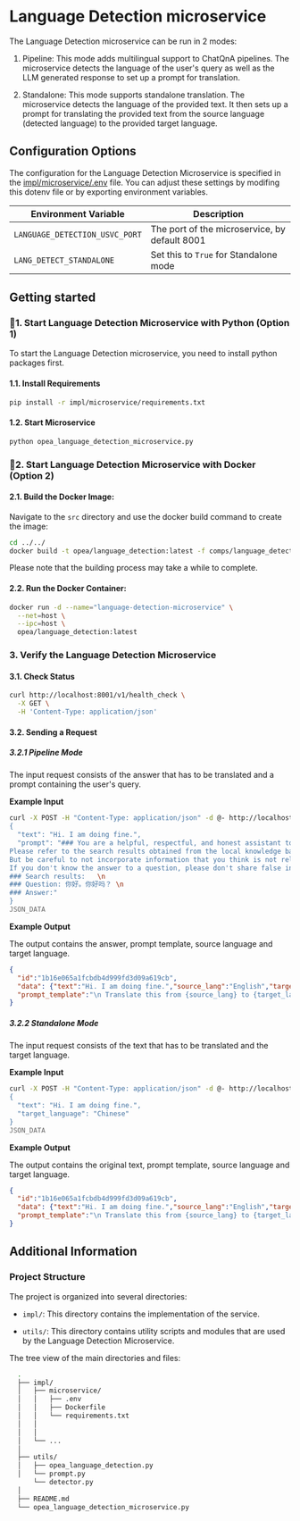 # Language Detection microservice

The Language Detection microservice can be run in 2 modes:

1. Pipeline: This mode adds multilingual support to ChatQnA pipelines. The microservice detects the language of the user's query as well as the LLM generated response to set up a prompt for translation.

2. Standalone: This mode supports standalone translation. The microservice detects the language of the provided text. It then sets up a prompt for translating the provided text from the source language (detected language) to the provided target language.


## Configuration Options

The configuration for the Language Detection Microservice is specified in the [impl/microservice/.env](impl/microservice/.env) file. You can adjust these settings by modifing this dotenv file or by exporting environment variables.

| Environment Variable                 | Description                                                                |
|--------------------------------------|----------------------------------------------------------------------------|
| `LANGUAGE_DETECTION_USVC_PORT`       | The port of the microservice, by default 8001                              |
| `LANG_DETECT_STANDALONE`             | Set this to `True` for Standalone mode                                     |



## Getting started


### 🚀1. Start Language Detection Microservice with Python (Option 1)

To start the Language Detection microservice, you need to install python packages first.

#### 1.1. Install Requirements

```bash
pip install -r impl/microservice/requirements.txt
```

#### 1.2. Start Microservice

```bash
python opea_language_detection_microservice.py
```

### 🚀2. Start Language Detection Microservice with Docker (Option 2)

#### 2.1. Build the Docker Image:
Navigate to the `src` directory and use the docker build command to create the image:
```bash
cd ../../
docker build -t opea/language_detection:latest -f comps/language_detection/impl/microservice/Dockerfile .
```
Please note that the building process may take a while to complete.

#### 2.2. Run the Docker Container:
```bash
docker run -d --name="language-detection-microservice" \
  --net=host \
  --ipc=host \
  opea/language_detection:latest
```

### 3. Verify the Language Detection Microservice

#### 3.1. Check Status

```bash
curl http://localhost:8001/v1/health_check \
  -X GET \
  -H 'Content-Type: application/json'
```

####  3.2. Sending a Request

##### 3.2.1 Pipeline Mode

The input request consists of the answer that has to be translated and a prompt containing the user's query.

**Example Input**

```bash
curl -X POST -H "Content-Type: application/json" -d @- http://localhost:8001/v1/language_detection <<JSON_DATA
{
  "text": "Hi. I am doing fine.",
  "prompt": "### You are a helpful, respectful, and honest assistant to help the user with questions. \
Please refer to the search results obtained from the local knowledge base. \
But be careful to not incorporate information that you think is not relevant to the question. \
If you don't know the answer to a question, please don't share false information. \
### Search results:   \n
### Question: 你好。你好吗？ \n
### Answer:"
}
JSON_DATA
```

**Example Output**

The output contains the answer, prompt template, source language and target language.

```json
{
  "id":"1b16e065a1fcbdb4d999fd3d09a619cb",
  "data": {"text":"Hi. I am doing fine.","source_lang":"English","target_lang":"Chinese"},
  "prompt_template":"\n Translate this from {source_lang} to {target_lang}:\n   {source_lang}:\n   {text}\n\n  {target_lang}: \n "
}
```

##### 3.2.2 Standalone Mode

The input request consists of the text that has to be translated and the target language.

**Example Input**

```bash
curl -X POST -H "Content-Type: application/json" -d @- http://localhost:8001/v1/language_detection <<JSON_DATA
{
  "text": "Hi. I am doing fine.",
  "target_language": "Chinese"
}
JSON_DATA
```

**Example Output**

The output contains the original text, prompt template, source language and target language.

```json
{
  "id":"1b16e065a1fcbdb4d999fd3d09a619cb",
  "data": {"text":"Hi. I am doing fine.","source_lang":"English","target_lang":"Chinese"},
  "prompt_template":"\n Translate this from {source_lang} to {target_lang}:\n   {source_lang}:\n   {text}\n\n  {target_lang}: \n "
}
```

## Additional Information
### Project Structure


The project is organized into several directories:

- `impl/`: This directory contains the implementation of the service. 

- `utils/`: This directory contains utility scripts and modules that are used by the Language Detection Microservice.

The tree view of the main directories and files:

```bash
  .
  ├── impl/
  │   ├── microservice/
  │   │   ├── .env
  │   │   ├── Dockerfile
  │   │   └── requirements.txt
  │   │
  │   │
  │   └── ...
  │
  ├── utils/
  │   ├── opea_language_detection.py
  │   └── prompt.py
      └── detector.py
  │
  ├── README.md
  └── opea_language_detection_microservice.py
```
